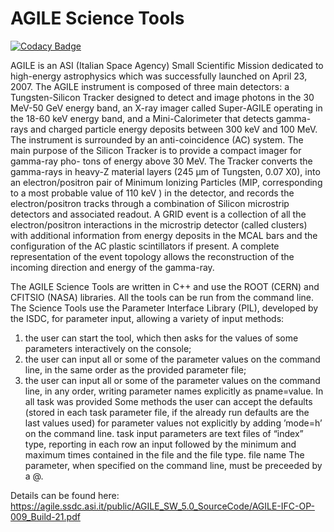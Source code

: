 AGILE Science Tools
===================

[![Codacy Badge](https://api.codacy.com/project/badge/Grade/8de598011bda45679591a15473a504a0)](https://app.codacy.com/app/bulgarelli/agilesci1?utm_source=github.com&utm_medium=referral&utm_content=AGILESCIENCE/agilesci1&utm_campaign=Badge_Grade_Dashboard)

AGILE is an ASI (Italian Space Agency) Small Scientific Mission dedicated to high-energy astrophysics which was successfully launched on April 23, 2007. The AGILE instrument is composed of three main detectors: a Tungsten-Silicon Tracker designed to detect and image photons in the 30 MeV-50 GeV energy band, an X-ray imager called Super-AGILE operating in the 18-60 keV energy band, and a Mini-Calorimeter that detects gamma-rays and charged particle energy deposits between 300 keV and 100 MeV. The instrument is surrounded by an anti-coincidence (AC) system.
The main purpose of the Silicon Tracker is to provide a compact imager for gamma-ray pho- tons of energy above 30 MeV. The Tracker converts the gamma-rays in heavy-Z material layers (245 μm of Tungsten, 0.07 X0), into an electron/positron pair of Minimum Ionizing Particles (MIP, corresponding to a most probable value of 110 keV ) in the detector, and records the electron/positron tracks through a combination of Silicon microstrip detectors and associated readout.
A GRID event is a collection of all the electron/positron interactions in the microstrip detector (called clusters) with additional information from energy deposits in the MCAL bars and the configuration of the AC plastic scintillators if present. A complete representation of the event topology allows the reconstruction of the incoming direction and energy of the gamma-ray.

The AGILE Science Tools are written in C++ and use the ROOT (CERN) and CFITSIO (NASA) libraries. All the tools can be run from the command line.
The Science Tools use the Parameter Interface Library (PIL), developed by the ISDC, for parameter input, allowing a variety of input methods:
1. the user can start the tool, which then asks for the values of some parameters interactively on the console;
2. the user can input all or some of the parameter values on the command line, in the same order as the provided parameter file;
3. the user can input all or some of the parameter values on the command line, in any order, writing parameter names explicitly as pname=value.
In all task was provided Some
methods the user can accept the defaults (stored in each task parameter file, if the already run defaults are the last values used) for parameter values not explicitly
by adding ’mode=h’ on the command line.
task input parameters are text files of “index” type, reporting in each row an input followed by the minimum and maximum times contained in the file and the file type.
file name
The parameter, when specified on the command line, must be preceeded by a @.

Details can be found here: https://agile.ssdc.asi.it/public/AGILE_SW_5.0_SourceCode/AGILE-IFC-OP-009_Build-21.pdf
